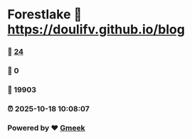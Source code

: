 # Forestlake :link: https://doulifv.github.io/blog 
### :page_facing_up: [24](https://doulifv.github.io/blog/tag.html) 
### :speech_balloon: 0 
### :hibiscus: 19903 
### :alarm_clock: 2025-10-18 10:08:07 
### Powered by :heart: [Gmeek](https://github.com/Meekdai/Gmeek)
